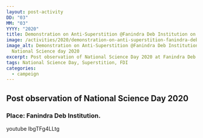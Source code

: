 ```yaml
---
layout: post-activity
DD: "03"
MM: "03"
YYYY: "2020"
title: Demonstration on Anti-Superstition @Fanindra Deb Institution on NSD2020
image: /activities/2020/demonstration-on-anti-superstition-fanindra-deb-institution-on-nsd2020/national-science-day-2020-fanindra-deb-institution.jpg
image_alt: Demonstration on Anti-Superstition @Fanindra Deb Institution on
  National Science day 2020
excerpt: Post observation of National Science Day 2020 at Fanindra Deb Institution.
tags: National Science Day, Superstition, FDI
categories:
  - campeign
---
```

## **Post observation of National Science Day 2020**

### Place: Fanindra Deb Institution.

youtube lbgTFg4LLtg